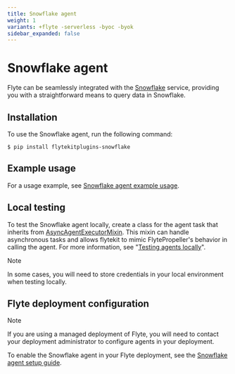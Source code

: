 ```yaml
---
title: Snowflake agent
weight: 1
variants: +flyte -serverless -byoc -byok
sidebar_expanded: false
---
```


# Snowflake agent

Flyte can be seamlessly integrated with the [Snowflake](https://www.snowflake.com) service,
providing you with a straightforward means to query data in Snowflake.

## Installation

To use the Snowflake agent, run the following command:

```shell
$ pip install flytekitplugins-snowflake
```

## Example usage

For a usage example, see [Snowflake agent example usage](./snowflake_agent_example_usage).

## Local testing

To test the Snowflake agent locally, create a class for the agent task that inherits from [AsyncAgentExecutorMixin](https://github.com/flyteorg/flytekit/blob/master/flytekit/extend/backend/base_agent.py#L262). This mixin can handle asynchronous tasks and allows flytekit to mimic FlytePropeller's behavior in calling the agent. For more information, see "[Testing agents locally](https://docs.flyte.org/en/latest/flyte_agents/testing_agents_in_a_local_python_environment.html)".

> [!NOTE]
> In some cases, you will need to store credentials in your local environment when testing locally.

## Flyte deployment configuration

> [!NOTE]
> If you are using a managed deployment of Flyte, you will need to contact your deployment administrator to configure agents in your deployment.

To enable the Snowflake agent in your Flyte deployment, see the [Snowflake agent setup guide](/deployment/agents/snowflake.html#deployment-agent-setup-snowflake).
